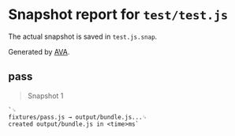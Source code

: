 # Snapshot report for `test/test.js`

The actual snapshot is saved in `test.js.snap`.

Generated by [AVA](https://avajs.dev).

## pass

> Snapshot 1

    `␊
    fixtures/pass.js → output/bundle.js...␊
    created output/bundle.js in <time>ms`
